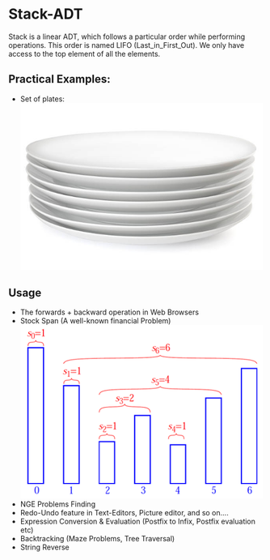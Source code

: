 # Stack-ADT
Stack is a linear ADT, which follows a particular order while performing operations. This order is named LIFO (Last_in_First_Out).
We only have access to the top element of all the elements.
## Practical Examples:
- Set of plates:
![Plates](https://github.com/TT-talhatariq/Stack-ADT/blob/main/stack%201.jpg)

## Usage
- The forwards + backward operation in Web Browsers
- Stock Span (A well-known financial Problem)
![Plates](https://github.com/TT-talhatariq/Stack-ADT/blob/main/StockSpanProblem.png)
- NGE Problems Finding
- Redo-Undo feature in Text-Editors, Picture editor, and so on….
- Expression Conversion & Evaluation (Postfix to Infix, Postfix evaluation etc)
- Backtracking (Maze Problems, Tree Traversal)
- String Reverse

